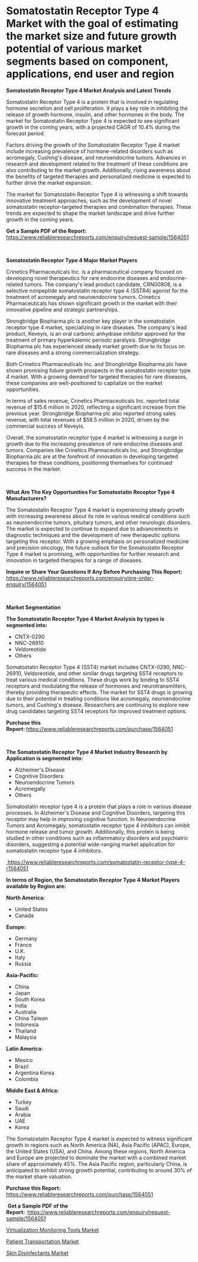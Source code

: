 <p><h1>Somatostatin Receptor Type 4 Market with the goal of estimating the market size and future growth potential of various market segments based on component, applications, end user and region</h1></p><p><strong>Somatostatin Receptor Type 4 Market Analysis and Latest Trends</strong></p>
<p><p>Somatostatin Receptor Type 4 is a protein that is involved in regulating hormone secretion and cell proliferation. It plays a key role in inhibiting the release of growth hormone, insulin, and other hormones in the body. The market for Somatostatin Receptor Type 4 is expected to see significant growth in the coming years, with a projected CAGR of 10.4% during the forecast period.</p><p>Factors driving the growth of the Somatostatin Receptor Type 4 market include increasing prevalence of hormone-related disorders such as acromegaly, Cushing's disease, and neuroendocrine tumors. Advances in research and development related to the treatment of these conditions are also contributing to the market growth. Additionally, rising awareness about the benefits of targeted therapies and personalized medicine is expected to further drive the market expansion.</p><p>The market for Somatostatin Receptor Type 4 is witnessing a shift towards innovative treatment approaches, such as the development of novel somatostatin receptor-targeted therapies and combination therapies. These trends are expected to shape the market landscape and drive further growth in the coming years.</p></p>
<p><strong>Get a Sample PDF of the Report:&nbsp;</strong> <a href="https://www.reliableresearchreports.com/enquiry/request-sample/1564051">https://www.reliableresearchreports.com/enquiry/request-sample/1564051</a></p>
<p>&nbsp;</p>
<p><strong>Somatostatin Receptor Type 4 Major Market Players</strong></p>
<p><p>Crinetics Pharmaceuticals Inc. is a pharmaceutical company focused on developing novel therapeutics for rare endocrine diseases and endocrine-related tumors. The company's lead product candidate, CRN00808, is a selective nonpeptide somatostatin receptor type 4 (SSTR4) agonist for the treatment of acromegaly and neuroendocrine tumors. Crinetics Pharmaceuticals has shown significant growth in the market with their innovative pipeline and strategic partnerships.</p><p>Strongbridge Biopharma plc is another key player in the somatostatin receptor type 4 market, specializing in rare diseases. The company's lead product, Keveyis, is an oral carbonic anhydrase inhibitor approved for the treatment of primary hyperkalemic periodic paralysis. Strongbridge Biopharma plc has experienced steady market growth due to its focus on rare diseases and a strong commercialization strategy.</p><p>Both Crinetics Pharmaceuticals Inc. and Strongbridge Biopharma plc have shown promising future growth prospects in the somatostatin receptor type 4 market. With a growing demand for targeted therapies for rare diseases, these companies are well-positioned to capitalize on the market opportunities.</p><p>In terms of sales revenue, Crinetics Pharmaceuticals Inc. reported total revenue of $15.6 million in 2020, reflecting a significant increase from the previous year. Strongbridge Biopharma plc also reported strong sales revenue, with total revenues of $58.5 million in 2020, driven by the commercial success of Keveyis.</p><p>Overall, the somatostatin receptor type 4 market is witnessing a surge in growth due to the increasing prevalence of rare endocrine diseases and tumors. Companies like Crinetics Pharmaceuticals Inc. and Strongbridge Biopharma plc are at the forefront of innovation in developing targeted therapies for these conditions, positioning themselves for continued success in the market.</p></p>
<p>&nbsp;</p>
<p><strong>What Are The Key Opportunities For Somatostatin Receptor Type 4 Manufacturers?</strong></p>
<p><p>The Somatostatin Receptor Type 4 market is experiencing steady growth with increasing awareness about its role in various medical conditions such as neuroendocrine tumors, pituitary tumors, and other neurologic disorders. The market is expected to continue to expand due to advancements in diagnostic techniques and the development of new therapeutic options targeting this receptor. With a growing emphasis on personalized medicine and precision oncology, the future outlook for the Somatostatin Receptor Type 4 market is promising, with opportunities for further research and innovation in targeted therapies for a range of diseases.</p></p>
<p><strong>Inquire or Share Your Questions If Any Before Purchasing This Report:</strong> <a href="https://www.reliableresearchreports.com/enquiry/pre-order-enquiry/1564051">https://www.reliableresearchreports.com/enquiry/pre-order-enquiry/1564051</a></p>
<p>&nbsp;</p>
<p><strong>Market Segmentation</strong></p>
<p><strong>The Somatostatin Receptor Type 4 Market Analysis by types is segmented into:</strong></p>
<p><ul><li>CNTX-0290</li><li>NNC-26910</li><li>Veldoreotide</li><li>Others</li></ul></p>
<p><p>Somatostatin Receptor Type 4 (SST4) market includes CNTX-0290, NNC-26910, Veldoreotide, and other similar drugs targeting SST4 receptors to treat various medical conditions. These drugs work by binding to SST4 receptors and modulating the release of hormones and neurotransmitters, thereby providing therapeutic effects. The market for SST4 drugs is growing due to their potential in treating conditions like acromegaly, neuroendocrine tumors, and Cushing's disease. Researchers are continuing to explore new drug candidates targeting SST4 receptors for improved treatment options.</p></p>
<p><strong>Purchase this Report:&nbsp;</strong><a href="https://www.reliableresearchreports.com/purchase/1564051">https://www.reliableresearchreports.com/purchase/1564051</a></p>
<p>&nbsp;</p>
<p><strong>The Somatostatin Receptor Type 4 Market Industry Research by Application is segmented into:</strong></p>
<p><ul><li>Alzheimer's Disease</li><li>Cognitive Disorders</li><li>Neuroendocrine Tumors</li><li>Acromegally</li><li>Others</li></ul></p>
<p><p>Somatostatin receptor type 4 is a protein that plays a role in various disease processes. In Alzheimer's Disease and Cognitive Disorders, targeting this receptor may help in improving cognitive function. In Neuroendocrine Tumors and Acromegaly, somatostatin receptor type 4 inhibitors can inhibit hormone release and tumor growth. Additionally, this protein is being studied in other conditions such as inflammatory disorders and psychiatric disorders, suggesting a potential wide-ranging market application for somatostatin receptor type 4 inhibitors.</p></p>
<p><a href="https://www.reliableresearchreports.com/somatostatin-receptor-type-4-r1564051">&nbsp;https://www.reliableresearchreports.com/somatostatin-receptor-type-4-r1564051</a></p>
<p><strong>In terms of Region, the Somatostatin Receptor Type 4 Market Players available by Region are:</strong></p>
<p>
    <p> <strong> North America: </strong>
        <ul>
            <li>United States</li>
            <li>Canada</li>
        </ul>
        </p> 
    <p> <strong> Europe: </strong>
        <ul>
            <li>Germany</li>
            <li>France</li>
            <li>U.K.</li>
            <li>Italy</li>
            <li>Russia</li>
        </ul>
        </p> 
    <p> <strong> Asia-Pacific: </strong>
        <ul>
            <li>China</li>
            <li>Japan</li>
            <li>South Korea</li>
            <li>India</li>
            <li>Australia</li>
            <li>China Taiwan</li>
            <li>Indonesia</li>
            <li>Thailand</li>
            <li>Malaysia</li>
        </ul>
        </p> 
    <p> <strong> Latin America: </strong>
        <ul>
            <li>Mexico</li>
            <li>Brazil</li>
            <li>Argentina Korea</li>
            <li>Colombia</li>
        </ul>
        </p> 
    <p> <strong> Middle East & Africa: </strong>
        <ul>
            <li>Turkey</li>
            <li>Saudi</li>
            <li>Arabia</li>
            <li>UAE</li>
            <li>Korea</li>
        </ul>
    </p>
    </p>
<p><p>The Somatostatin Receptor Type 4 market is expected to witness significant growth in regions such as North America (NA), Asia Pacific (APAC), Europe, the United States (USA), and China. Among these regions, North America and Europe are projected to dominate the market with a combined market share of approximately 45%. The Asia Pacific region, particularly China, is anticipated to exhibit strong growth potential, contributing to around 30% of the market share valuation.</p></p>
<p><strong>Purchase this Report: </strong><a href="https://www.reliableresearchreports.com/purchase/1564051">https://www.reliableresearchreports.com/purchase/1564051</a></p>
<p>&nbsp;<strong>Get a Sample PDF of the Report:&nbsp;&nbsp;</strong><a href="https://www.reliableresearchreports.com/enquiry/request-sample/1564051">https://www.reliableresearchreports.com/enquiry/request-sample/1564051</a></p>
<p><strong></strong></p>
<p><p><a href="https://www.linkedin.com/pulse/virtualization-monitoring-tools-market-size-cagr-trends-2024-2030-3yfhe">Virtualization Monitoring Tools Market</a></p><p><a href="https://www.linkedin.com/pulse/patient-transportation-market-key-successful-business-strategy-igmne">Patient Transportation Market</a></p><p><a href="https://www.linkedin.com/pulse/skin-disinfectants-market-share-evolution-growth-trends-vaxce">Skin Disinfectants Market</a></p></p>